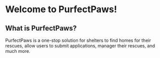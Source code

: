 # Welcome to PurfectPaws!

## What is PurfectPaws?
PurfectPaws is a one-stop solution for shelters to find homes for their rescues, allow users to submit applications, manager their rescues, and much more. 

